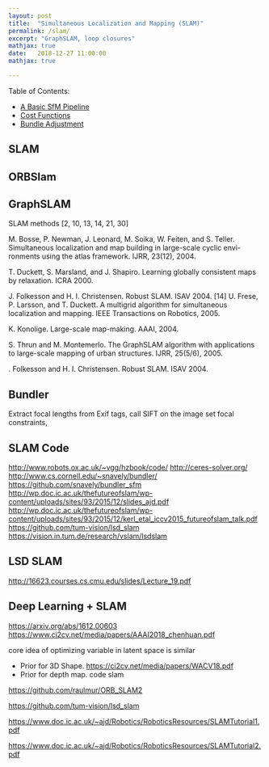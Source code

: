 ```yaml
---
layout: post
title:  "Simultaneous Localization and Mapping (SLAM)"
permalink: /slam/
excerpt: "GraphSLAM, loop closures"
mathjax: true
date:   2018-12-27 11:00:00
mathjax: true

---
```

Table of Contents:
- [A Basic SfM Pipeline](#sfmpipeline)
- [Cost Functions](#costfunctions)
- [Bundle Adjustment](#bundleadjustment)

<a name='sfmpipeline'></a>

## SLAM

## ORBSlam

## GraphSLAM


SLAM methods [2, 10, 13, 14, 21, 30]

M. Bosse, P. Newman, J. Leonard, M. Soika, W. Feiten, and S. Teller. Simultaneous localization and map building in large-scale cyclic envi- ronments using the atlas framework. IJRR, 23(12), 2004.


T. Duckett, S. Marsland, and J. Shapiro. Learning globally consistent
maps by relaxation. ICRA 2000.


J. Folkesson and H. I. Christensen. Robust SLAM. ISAV 2004.
[14] U. Frese, P. Larsson, and T. Duckett. A multigrid algorithm for
simultaneous localization and mapping. IEEE Transactions on Robotics,
2005.


K. Konolige. Large-scale map-making. AAAI, 2004.


S. Thrun and M. Montemerlo. The GraphSLAM algorithm with
applications to large-scale mapping of urban structures. IJRR, 25(5/6),
2005.


. Folkesson and H. I. Christensen. Robust SLAM. ISAV 2004.


## Bundler

Extract focal lengths from Exif tags, call SIFT on the image
set focal constraints, 

## SLAM Code

http://www.robots.ox.ac.uk/~vgg/hzbook/code/
http://ceres-solver.org/
http://www.cs.cornell.edu/~snavely/bundler/
https://github.com/snavely/bundler_sfm
http://wp.doc.ic.ac.uk/thefutureofslam/wp-content/uploads/sites/93/2015/12/slides_ajd.pdf
http://wp.doc.ic.ac.uk/thefutureofslam/wp-content/uploads/sites/93/2015/12/kerl_etal_iccv2015_futureofslam_talk.pdf
https://github.com/tum-vision/lsd_slam
https://vision.in.tum.de/research/vslam/lsdslam


## LSD SLAM

http://16623.courses.cs.cmu.edu/slides/Lecture_19.pdf

## Deep Learning + SLAM


https://arxiv.org/abs/1612.00603
https://www.ci2cv.net/media/papers/AAAI2018_chenhuan.pdf


core idea of optimizing variable in latent space is similar
- Prior for 3D Shape. https://ci2cv.net/media/papers/WACV18.pdf
- Prior for depth map. code slam



https://github.com/raulmur/ORB_SLAM2

https://github.com/tum-vision/lsd_slam


https://www.doc.ic.ac.uk/~ajd/Robotics/RoboticsResources/SLAMTutorial1.pdf

https://www.doc.ic.ac.uk/~ajd/Robotics/RoboticsResources/SLAMTutorial2.pdf





